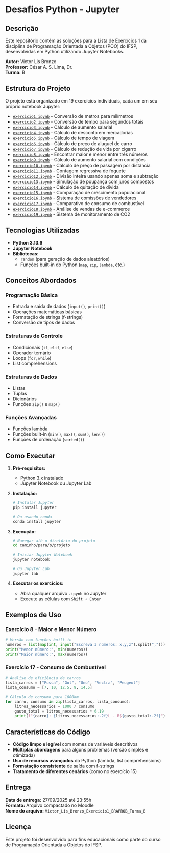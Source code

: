 # Desafios Python - Jupyter

## Descrição
Este repositório contém as soluções para a Lista de Exercícios 1 da disciplina de Programação Orientada a Objetos (POO) do IFSP, desenvolvidas em Python utilizando Jupyter Notebooks.

**Autor:** Victor Lis Bronzo  
**Professor:** César A. S. Lima, Dr.  
**Turma:** B  

## Estrutura do Projeto

O projeto está organizado em 19 exercícios individuais, cada um em seu próprio notebook Jupyter:

- [`exercicio1.ipynb`](exercicio1.ipynb) - Conversão de metros para milímetros
- [`exercicio2.ipynb`](exercicio2.ipynb) - Conversão de tempo para segundos totais
- [`exercicio3.ipynb`](exercicio3.ipynb) - Cálculo de aumento salarial
- [`exercicio4.ipynb`](exercicio4.ipynb) - Cálculo de desconto em mercadorias
- [`exercicio5.ipynb`](exercicio5.ipynb) - Cálculo de tempo de viagem
- [`exercicio6.ipynb`](exercicio6.ipynb) - Cálculo de preço de aluguel de carro
- [`exercicio7.ipynb`](exercicio7.ipynb) - Cálculo de redução de vida por cigarro
- [`exercicio8.ipynb`](exercicio8.ipynb) - Encontrar maior e menor entre três números
- [`exercicio9.ipynb`](exercicio9.ipynb) - Cálculo de aumento salarial com condições
- [`exercicio10.ipynb`](exercicio10.ipynb) - Cálculo de preço de passagem por distância
- [`exercicio11.ipynb`](exercicio11.ipynb) - Contagem regressiva de foguete
- [`exercicio12.ipynb`](exercicio12.ipynb) - Divisão inteira usando apenas soma e subtração
- [`exercicio13.ipynb`](exercicio13.ipynb) - Simulação de poupança com juros compostos
- [`exercicio14.ipynb`](exercicio14.ipynb) - Cálculo de quitação de dívida
- [`exercicio15.ipynb`](exercicio15.ipynb) - Comparação de crescimento populacional
- [`exercicio16.ipynb`](exercicio16.ipynb) - Sistema de comissões de vendedores
- [`exercicio17.ipynb`](exercicio17.ipynb) - Comparativo de consumo de combustível
- [`exercicio18.ipynb`](exercicio18.ipynb) - Análise de vendas de e-commerce
- [`exercicio19.ipynb`](exercicio19.ipynb) - Sistema de monitoramento de CO2

## Tecnologias Utilizadas

- **Python 3.13.6**
- **Jupyter Notebook**
- **Bibliotecas:**
  - `random` (para geração de dados aleatórios)
  - Funções built-in do Python (`map`, `zip`, `lambda`, etc.)

## Conceitos Abordados

### Programação Básica
- Entrada e saída de dados (`input()`, `print()`)
- Operações matemáticas básicas
- Formatação de strings (f-strings)
- Conversão de tipos de dados

### Estruturas de Controle
- Condicionais (`if`, `elif`, `else`)
- Operador ternário
- Loops (`for`, `while`)
- List comprehensions

### Estruturas de Dados
- Listas
- Tuplas
- Dicionários
- Funções `zip()` e `map()`

### Funções Avançadas
- Funções lambda
- Funções built-in (`min()`, `max()`, `sum()`, `len()`)
- Funções de ordenação (`sorted()`)

## Como Executar

1. **Pré-requisitos:**
   - Python 3.x instalado
   - Jupyter Notebook ou Jupyter Lab

2. **Instalação:**
   ```bash
   # Instalar Jupyter
   pip install jupyter
   
   # Ou usando conda
   conda install jupyter
   ```

3. **Execução:**
   ```bash
   # Navegar até o diretório do projeto
   cd caminho/para/o/projeto
   
   # Iniciar Jupyter Notebook
   jupyter notebook
   
   # Ou Jupyter Lab
   jupyter lab
   ```

4. **Executar os exercícios:**
   - Abra qualquer arquivo `.ipynb` no Jupyter
   - Execute as células com `Shift + Enter`

## Exemplos de Uso

### Exercício 8 - Maior e Menor Número
```python
# Versão com funções built-in
numeros = list(map(int, input("Escreva 3 números: x,y,z").split(",")))
print("Menor número:", min(numeros))
print("Maior número:", max(numeros))
```

### Exercício 17 - Consumo de Combustível
```python
# Análise de eficiência de carros
lista_carros = ["Fusca", "Gol", "Uno", "Vectra", "Peugeot"]
lista_consumo = [7, 10, 12.5, 9, 14.5]

# Cálculo de consumo para 1000km
for carro, consumo in zip(lista_carros, lista_consumo):
    litros_necessarios = 1000 / consumo
    gasto_total = litros_necessarios * 6.19
    print(f"{carro}: {litros_necessarios:.2f}L - R${gasto_total:.2f}")
```

## Características do Código

- **Código limpo e legível** com nomes de variáveis descritivos
- **Múltiplas abordagens** para alguns problemas (versão simples e otimizada)
- **Uso de recursos avançados** do Python (lambda, list comprehensions)
- **Formatação consistente** de saída com f-strings
- **Tratamento de diferentes cenários** (como no exercício 15)

## Entrega

**Data de entrega:** 27/09/2025 até 23:55h  
**Formato:** Arquivo compactado no Moodle  
**Nome do arquivo:** `Victor_Lis_Bronzo_Exercicio1_BRAPROB_Turma_B`

## Licença

Este projeto foi desenvolvido para fins educacionais como parte do curso de Programação Orientada a Objetos do IFSP.

